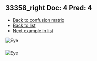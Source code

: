 ## 33358_right Doc: 4 Pred: 4
- [Back to confusion matrix](https://github.com/juliandewit/kaggle_retinopathy/blob/master/matrix.md)
- [Back to list](https://github.com/juliandewit/kaggle_retinopathy/blob/master/lists/44/list.md)
- [Next example in list](https://github.com/juliandewit/kaggle_retinopathy/blob/master/lists/44/33/33493_left.md)

![Eye](https://retinopaty.blob.core.windows.net/size1024/33358_right_4.jpeg)

### 

![Eye]()
